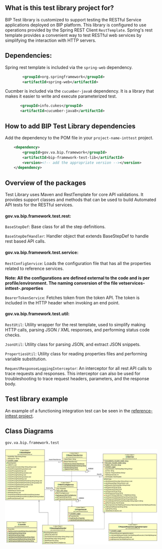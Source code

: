 ## What is this test library project for?

BIP Test library is customized to support testing the RESTful Service applications deployed on BIP platform. This library is configured to use operations provided by the Spring REST Client `RestTemplate`. Spring's rest template provides a convenient way to test RESTful web services by simplifying the interaction with HTTP servers.

## Dependencies:

Spring rest template is included via the `spring-web` dependency.

```xml
	    <groupId>org.springframework</groupId>
	    <artifactId>spring-web</artifactId>
```

Cucmber is included via the `cucumber-java8` dependency. It is a library that makes it easier to write and execute parameterized test.

```xml
	   <groupId>info.cukes</groupId>
	   <artifactId>cucumber-java8</artifactId>
```

## How to add BIP Test Library dependencies
Add the dependency to the POM file in your `project-name-inttest` project.

```xml
	<dependency>
		<groupId>gov.va.bip.framework</groupId>
		<artifactId>bip-framework-test-lib</artifactId>
		<version><!-- add the appropriate version --></version>
	</dependency>
```

## Overview of the packages

Test Library uses Maven and RestTemplate for core API validations. It provides support classes and methods that can be used to build Automated API tests for the RESTful services.

#### gov.va.bip.framework.test.rest:

`BaseStepDef`: Base class for all the step definitions.

`BaseStepDefHandler`: Handler object that extends BaseStepDef to handle rest based API calls. 

#### gov.va.bip.framework.test.service:

`RestConfigService`: Loads the configuration file that has all the properties related to reference services.

**Note: All the configurations are defined external to the code and is per profile/environment. The naming conversion of the file
vetservices-inttest-<env>.properties**

`BearerTokenService`: Fetches token from the token API. The token is included in the HTTP header when invoking an end point.

#### gov.va.bip.framework.test.util:

`RestUtil`: Utility wrapper for the rest template, used to simplify making HTTP calls, parsing JSON / XML responses, and performing status code checks.

`JsonUtil`: Utility class for parsing JSON, and extract JSON snippets.

`PropertiesUtil`: Utility class for reading properties files and performing variable substitution.

`RequestResponseLoggingInterceptor`: An interceptor for all rest API calls to trace requests and responses. This interceptor can also be used for troubleshooting to trace request headers, parameters, and the response body.

## Test library example
An example of a functioning integration test can be seen in the [reference-inttest project](https://github.com/department-of-veterans-affairs/ocp-reference-spring-boot/tree/master/bip-reference-inttest).

## Class Diagrams
	gov.va.bip.framework.test 
<img src="/images/cd-test-lib-package.jpg" />
